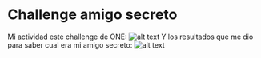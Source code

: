 # Challenge amigo secreto

Mi actividad este challenge de ONE:
![alt text](<Captura de pantalla 2025-09-21 134527.png>)
Y los resultados que me dio para saber cual era mi amigo secreto:
![alt text](<Captura de pantalla 2025-09-21 134549.png>)

